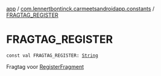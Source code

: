[app](../index.md) / [com.lennertbontinck.carmeetsandroidapp.constants](index.md) / [FRAGTAG_REGISTER](./-f-r-a-g-t-a-g_-r-e-g-i-s-t-e-r.md)

# FRAGTAG_REGISTER

`const val FRAGTAG_REGISTER: `[`String`](https://kotlinlang.org/api/latest/jvm/stdlib/kotlin/-string/index.html)

Fragtag voor [RegisterFragment](../com.lennertbontinck.carmeetsandroidapp.fragments/-register-fragment/index.md)

